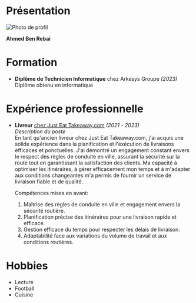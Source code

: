 # Présentation

![Photo de profil](https://www.bootformation.com/images/tssr_detail.png)

**Ahmed Ben Rebai**

# Formation

- **Diplôme de Technicien Informatique** chez Arkesys Groupe *(2023)*  
  Diplôme obtenu en informatique

# Expérience professionnelle

- **Livreur** [chez Just Eat Takeaway.com](https://www.just-eat.fr/) *(2021 - 2023)*  
  _Description du poste_  
  En tant qu'ancien livreur chez Just Eat Takeaway.com, j'ai acquis une solide expérience dans la planification et l'exécution de livraisons efficaces et ponctuelles. J'ai démontré un engagement constant envers le respect des règles de conduite en ville, assurant la sécurité sur la route tout en garantissant la satisfaction des clients. Ma capacité à optimiser les itinéraires, à gérer efficacement mon temps et à m'adapter aux conditions changeantes m'a permis de fournir un service de livraison fiable et de qualité.

  Compétences mises en avant:
  1. Maîtrise des règles de conduite en ville et engagement envers la sécurité routière.
  2. Planification précise des itinéraires pour une livraison rapide et efficace.
  3. Gestion efficace du temps pour respecter les délais de livraison.
  4. Adaptabilité face aux variations du volume de travail et aux conditions routières.

# Hobbies

- Lecture
- Football
- Cuisine
